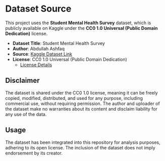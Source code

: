 # Dataset Source

This project uses the **Student Mental Health Survey** dataset, which is publicly available on Kaggle under the **CC0 1.0 Universal (Public Domain Dedication)** license.

- **Dataset Title**: Student Mental Health Survey  
- **Author**: Abdullah Ashfaq  
- **Source**: [Kaggle Dataset Link](https://www.kaggle.com/datasets/abdullahashfaqvirk/student-mental-health-survey/data)  
- **License**: CC0 1.0 Universal (Public Domain Dedication)  
  - [License Details](https://creativecommons.org/publicdomain/zero/1.0/)  

## Disclaimer
The dataset is shared under the CC0 1.0 license, meaning it can be freely copied, modified, distributed, and used for any purpose, including commercial use, without requiring permission. The author and uploader of the dataset make no warranties about its content and disclaim liability for any use of the data.

## Usage
The dataset has been integrated into this repository for analysis purposes, adhering to its open license. The inclusion of the dataset does not imply endorsement by its creator.


